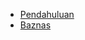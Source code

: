 - [Pendahuluan](/ "Zawa Documentation - User Baznaz")
- [Baznas](/basnaz.md)
<!-- - [Commands & Paths](/336fc74be99f31a1b31a979721b38bf3.md "Zawa Documentation - Tim QC")
- [Operators](/operators.md)
- [Branching](/branching.md)
- [Loops & Iterables](/loops.md)
- [Functions](/functions.md)
- [Conventions](/conventions.md)
- [Interpreters](/interpreters.md)
- [Formal Grammar](/formal-grammar.md) -->
